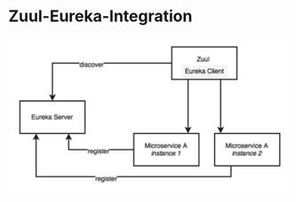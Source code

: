 # Zuul-Eureka-Integration

<div align="center">
<img src="https://github.com/Ayushkhodankar/Zuul-Eureka-Integration/blob/main/image.png" alt="zuul-eureka"></img>
</div>
